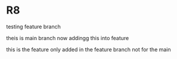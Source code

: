 # R8
testing feature branch 


theis is main branch now addingg this into feature


this is the feature only added in the feature branch not for the main